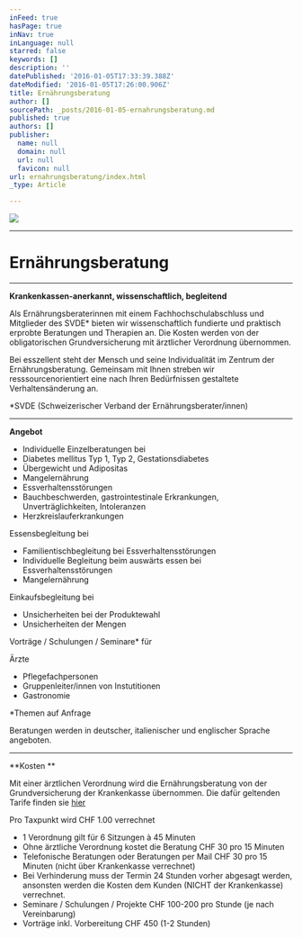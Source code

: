 ```yaml
---
inFeed: true
hasPage: true
inNav: true
inLanguage: null
starred: false
keywords: []
description: ''
datePublished: '2016-01-05T17:33:39.388Z'
dateModified: '2016-01-05T17:26:00.906Z'
title: Ernährungsberatung
author: []
sourcePath: _posts/2016-01-05-ernahrungsberatung.md
published: true
authors: []
publisher:
  name: null
  domain: null
  url: null
  favicon: null
url: ernahrungsberatung/index.html
_type: Article

---
```

![](https://the-grid-user-content.s3-us-west-2.amazonaws.com/1593a1f0-9d58-49bb-9ef6-b002e2af1e93.jpg)

****

# **Ernährungsberatung**

****

**Krankenkassen-anerkannt, wissenschaftlich,
begleitend**

Als Ernährungsberaterinnen
mit einem Fachhochschulabschluss und Mitglieder des SVDE\* bieten wir
wissenschaftlich fundierte und praktisch erprobte Beratungen und Therapien an. Die
Kosten werden von der obligatorischen Grundversicherung mit ärztlicher
Verordnung übernommen. 

Bei
esszellent steht der Mensch und seine Individualität im Zentrum der
Ernährungsberatung. Gemeinsam mit Ihnen streben wir resssourcenorientiert eine
nach Ihren Bedürfnissen gestaltete Verhaltensänderung an.

\*SVDE
(Schweizerischer Verband der Ernährungsberater/innen)

****

**Angebot**

* Individuelle
Einzelberatungen bei
* Diabetes
mellitus Typ 1, Typ 2, Gestationsdiabetes
* Übergewicht und Adipositas
* Mangelernährung
* Essverhaltensstörungen
* Bauchbeschwerden,
gastrointestinale Erkrankungen, Unverträglichkeiten, Intoleranzen
* Herzkreislauferkrankungen

Essensbegleitung
bei

* Familientischbegleitung
bei Essverhaltensstörungen
* Individuelle
Begleitung beim auswärts essen bei Essverhaltensstörungen
* Mangelernährung

Einkaufsbegleitung
bei

* Unsicherheiten bei
der Produktewahl
* Unsicherheiten
der Mengen

Vorträge
/ Schulungen / Seminare\* für

Ärzte

* Pflegefachpersonen
* Gruppenleiter/innen
von Instutitionen
* Gastronomie

\*Themen
auf Anfrage

Beratungen
werden in deutscher, italienischer und englischer Sprache angeboten.

****

**Kosten **

Mit einer
ärztlichen Verordnung wird die Ernährungsberatung von der Grundversicherung der
Krankenkasse übernommen. Die dafür geltenden Tarife finden sie [hier][0]

Pro Taxpunkt wird CHF 1.00 verrechnet 

* 1 Verordnung gilt für 6 Sitzungen à 45 Minuten
* Ohne ärztliche
Verordnung kostet die Beratung CHF 30 pro 15 Minuten
* Telefonische
Beratungen oder Beratungen per Mail CHF 30 pro 15 Minuten (nicht über
Krankenkasse verrechnet)
* Bei Verhinderung
muss der Termin 24 Stunden vorher abgesagt werden, ansonsten werden die Kosten
dem Kunden (NICHT der Krankenkasse) verrechnet.
* Seminare / Schulungen
/ Projekte CHF 100-200 pro Stunde (je nach Vereinbarung)
* Vorträge inkl.
Vorbereitung CHF 450 (1-2 Stunden)

[0]: https://www.mtk-ctm.ch/fileadmin/user_upload/tarife/Ernaehrungsberatung/Ernaehrungsberatung_ambulant/01_deutsch/ambulante_tarife_ernaehrungsberatung_Tarif_deu.pdf